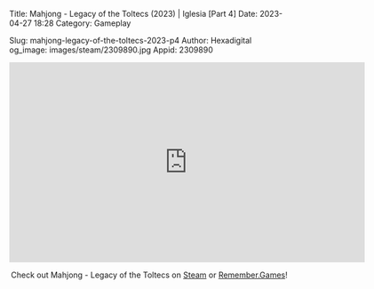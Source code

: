 Title: Mahjong - Legacy of the Toltecs (2023) | Iglesia [Part 4]
Date: 2023-04-27 18:28
Category: Gameplay

Slug: mahjong-legacy-of-the-toltecs-2023-p4
Author: Hexadigital
og_image: images/steam/2309890.jpg
Appid: 2309890

<center><iframe src="https://www.youtube.com/embed/4vACQGDtD2o?feature=oembed" allow="accelerometer; autoplay; encrypted-media; gyroscope; picture-in-picture" width="640" height="360" frameborder="0"></iframe>

Check out Mahjong - Legacy of the Toltecs on [Steam](https://store.steampowered.com/app/2309890/?curator_clanid=34633900) or [Remember.Games](https://remember.games/game/7725/mahjong-legacy-of-the-toltecs/)!</center>